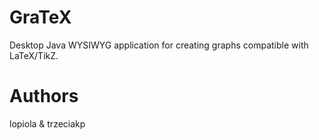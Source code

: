 # GraTeX
Desktop Java WYSIWYG application for creating graphs compatible with LaTeX/TikZ.

# Authors
lopiola & trzeciakp
